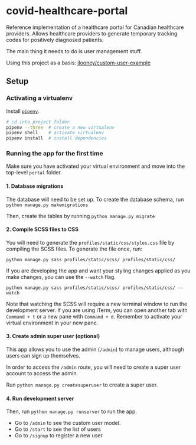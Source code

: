 # covid-healthcare-portal

Reference implementation of a healthcare portal for Canadian healthcare providers. Allows healthcare providers to generate temporary tracking codes for positively diagnosed patients.

The main thing it needs to do is user management stuff.

Using this project as a basis: [jlooney/custom-user-example](https://github.com/jlooney/custom-user-example)

## Setup

### Activating a virtualenv

Install [`pipenv`](https://pypi.org/project/pipenv/).

```sh
# cd into project folder
pipenv --three  # create a new virtualenv
pipenv shell    # activate virtualenv
pipenv install  # install dependencies
```

### Running the app for the first time

Make sure you have activated your virtual environment and move into the top-level `portal` folder.

#### 1. Database migrations

The database will need to be set up. To create the database schema, run
`python manage.py makemigrations`

Then, create the tables by running `python manage.py migrate`

#### 2. Compile SCSS files to CSS

You will need to generate the `profiles/static/css/styles.css` file by compiling the SCSS files. To generate the file once, run:

```
python manage.py sass profiles/static/scss/ profiles/static/css/
```

If you are developing the app and want your styling changes applied as you make changes, you can use the `--watch` flag.

```
python manage.py sass profiles/static/scss/ profiles/static/css/ --watch
```

Note that watching the SCSS will require a new terminal window to run the development server. If you are using iTerm, you can open another tab with `Command + t` or a new pane with `Command + d`. Remember to activate your virtual environment in your new pane.

#### 3. Create admin super user (optional)

This app allows you to use the admin (`/admin`) to manage users, although users can sign up themselves.

In order to access the `/admin` route, you will need to create a super user account to access the admin. 

Run `python manage.py createsuperuser` to create a super user.

#### 4. Run development server

Then, run `python manage.py runserver` to run the app.

- Go to `/admin` to see the custom user model. 
- Go to `/start` to see the list of users
- Go to `/signup` to register a new user
